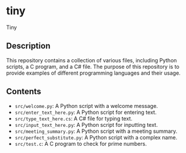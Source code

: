 # tiny
Tiny

## Description
This repository contains a collection of various files, including Python scripts, a C program, and a C# file. The purpose of this repository is to provide examples of different programming languages and their usage.

## Contents
- `src/welcome.py`: A Python script with a welcome message.
- `src/enter_text_here.py`: A Python script for entering text.
- `src/type_text_here.cs`: A C# file for typing text.
- `src/input_text_here.py`: A Python script for inputting text.
- `src/meeting_summary.py`: A Python script with a meeting summary.
- `src/perfect_substitute.py`: A Python script with a complex name.
- `src/test.c`: A C program to check for prime numbers.
